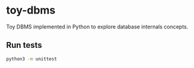 # toy-dbms
Toy DBMS implemented in Python to explore database internals concepts.

## Run tests

```bash
python3 -m unittest
```
